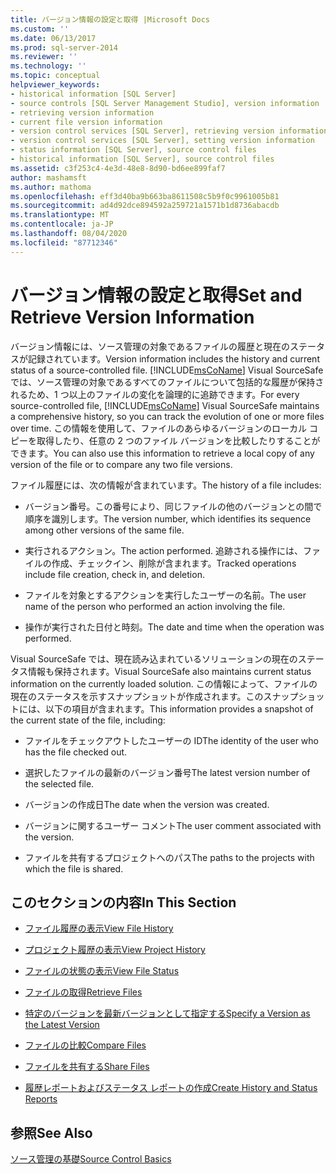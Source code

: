 ```yaml
---
title: バージョン情報の設定と取得 |Microsoft Docs
ms.custom: ''
ms.date: 06/13/2017
ms.prod: sql-server-2014
ms.reviewer: ''
ms.technology: ''
ms.topic: conceptual
helpviewer_keywords:
- historical information [SQL Server]
- source controls [SQL Server Management Studio], version information
- retrieving version information
- current file version information
- version control services [SQL Server], retrieving version information
- version control services [SQL Server], setting version information
- status information [SQL Server], source control files
- historical information [SQL Server], source control files
ms.assetid: c3f253c4-4e3d-48e8-8d90-bd6ee899faf7
author: mashamsft
ms.author: mathoma
ms.openlocfilehash: eff3d40ba9b663ba8611508c5b9f0c9961005b81
ms.sourcegitcommit: ad4d92dce894592a259721a1571b1d8736abacdb
ms.translationtype: MT
ms.contentlocale: ja-JP
ms.lasthandoff: 08/04/2020
ms.locfileid: "87712346"
---
```

# <a name="set-and-retrieve-version-information"></a><span data-ttu-id="8dcc4-102">バージョン情報の設定と取得</span><span class="sxs-lookup"><span data-stu-id="8dcc4-102">Set and Retrieve Version Information</span></span>
  <span data-ttu-id="8dcc4-103">バージョン情報には、ソース管理の対象であるファイルの履歴と現在のステータスが記録されています。</span><span class="sxs-lookup"><span data-stu-id="8dcc4-103">Version information includes the history and current status of a source-controlled file.</span></span> <span data-ttu-id="8dcc4-104">[!INCLUDE[msCoName](../includes/msconame-md.md)] Visual SourceSafe では、ソース管理の対象であるすべてのファイルについて包括的な履歴が保持されるため、1 つ以上のファイルの変化を論理的に追跡できます。</span><span class="sxs-lookup"><span data-stu-id="8dcc4-104">For every source-controlled file, [!INCLUDE[msCoName](../includes/msconame-md.md)] Visual SourceSafe maintains a comprehensive history, so you can track the evolution of one or more files over time.</span></span> <span data-ttu-id="8dcc4-105">この情報を使用して、ファイルのあらゆるバージョンのローカル コピーを取得したり、任意の 2 つのファイル バージョンを比較したりすることができます。</span><span class="sxs-lookup"><span data-stu-id="8dcc4-105">You can also use this information to retrieve a local copy of any version of the file or to compare any two file versions.</span></span>  
  
 <span data-ttu-id="8dcc4-106">ファイル履歴には、次の情報が含まれています。</span><span class="sxs-lookup"><span data-stu-id="8dcc4-106">The history of a file includes:</span></span>  
  
-   <span data-ttu-id="8dcc4-107">バージョン番号。この番号により、同じファイルの他のバージョンとの間で順序を識別します。</span><span class="sxs-lookup"><span data-stu-id="8dcc4-107">The version number, which identifies its sequence among other versions of the same file.</span></span>  
  
-   <span data-ttu-id="8dcc4-108">実行されるアクション。</span><span class="sxs-lookup"><span data-stu-id="8dcc4-108">The action performed.</span></span> <span data-ttu-id="8dcc4-109">追跡される操作には、ファイルの作成、チェックイン、削除が含まれます。</span><span class="sxs-lookup"><span data-stu-id="8dcc4-109">Tracked operations include file creation, check in, and deletion.</span></span>  
  
-   <span data-ttu-id="8dcc4-110">ファイルを対象とするアクションを実行したユーザーの名前。</span><span class="sxs-lookup"><span data-stu-id="8dcc4-110">The user name of the person who performed an action involving the file.</span></span>  
  
-   <span data-ttu-id="8dcc4-111">操作が実行された日付と時刻。</span><span class="sxs-lookup"><span data-stu-id="8dcc4-111">The date and time when the operation was performed.</span></span>  
  
 <span data-ttu-id="8dcc4-112">Visual SourceSafe では、現在読み込まれているソリューションの現在のステータス情報も保持されます。</span><span class="sxs-lookup"><span data-stu-id="8dcc4-112">Visual SourceSafe also maintains current status information on the currently loaded solution.</span></span> <span data-ttu-id="8dcc4-113">この情報によって、ファイルの現在のステータスを示すスナップショットが作成されます。このスナップショットには、以下の項目が含まれます。</span><span class="sxs-lookup"><span data-stu-id="8dcc4-113">This information provides a snapshot of the current state of the file, including:</span></span>  
  
-   <span data-ttu-id="8dcc4-114">ファイルをチェックアウトしたユーザーの ID</span><span class="sxs-lookup"><span data-stu-id="8dcc4-114">The identity of the user who has the file checked out.</span></span>  
  
-   <span data-ttu-id="8dcc4-115">選択したファイルの最新のバージョン番号</span><span class="sxs-lookup"><span data-stu-id="8dcc4-115">The latest version number of the selected file.</span></span>  
  
-   <span data-ttu-id="8dcc4-116">バージョンの作成日</span><span class="sxs-lookup"><span data-stu-id="8dcc4-116">The date when the version was created.</span></span>  
  
-   <span data-ttu-id="8dcc4-117">バージョンに関するユーザー コメント</span><span class="sxs-lookup"><span data-stu-id="8dcc4-117">The user comment associated with the version.</span></span>  
  
-   <span data-ttu-id="8dcc4-118">ファイルを共有するプロジェクトへのパス</span><span class="sxs-lookup"><span data-stu-id="8dcc4-118">The paths to the projects with which the file is shared.</span></span>  
  
## <a name="in-this-section"></a><span data-ttu-id="8dcc4-119">このセクションの内容</span><span class="sxs-lookup"><span data-stu-id="8dcc4-119">In This Section</span></span>  
  
-   [<span data-ttu-id="8dcc4-120">ファイル履歴の表示</span><span class="sxs-lookup"><span data-stu-id="8dcc4-120">View File History</span></span>](../../2014/database-engine/view-file-history.md)  
  
-   [<span data-ttu-id="8dcc4-121">プロジェクト履歴の表示</span><span class="sxs-lookup"><span data-stu-id="8dcc4-121">View Project History</span></span>](../../2014/database-engine/view-project-history.md)  
  
-   [<span data-ttu-id="8dcc4-122">ファイルの状態の表示</span><span class="sxs-lookup"><span data-stu-id="8dcc4-122">View File Status</span></span>](../../2014/database-engine/view-file-status.md)  
  
-   [<span data-ttu-id="8dcc4-123">ファイルの取得</span><span class="sxs-lookup"><span data-stu-id="8dcc4-123">Retrieve Files</span></span>](../../2014/database-engine/retrieve-files.md)  
  
-   [<span data-ttu-id="8dcc4-124">特定のバージョンを最新バージョンとして指定する</span><span class="sxs-lookup"><span data-stu-id="8dcc4-124">Specify a Version as the Latest Version</span></span>](../../2014/database-engine/specify-a-version-as-the-latest-version.md)  
  
-   [<span data-ttu-id="8dcc4-125">ファイルの比較</span><span class="sxs-lookup"><span data-stu-id="8dcc4-125">Compare Files</span></span>](../../2014/database-engine/compare-files.md)  
  
-   [<span data-ttu-id="8dcc4-126">ファイルを共有する</span><span class="sxs-lookup"><span data-stu-id="8dcc4-126">Share Files</span></span>](../../2014/database-engine/share-files.md)  
  
-   [<span data-ttu-id="8dcc4-127">履歴レポートおよびステータス レポートの作成</span><span class="sxs-lookup"><span data-stu-id="8dcc4-127">Create History and Status Reports</span></span>](../../2014/database-engine/create-history-and-status-reports.md)  
  
## <a name="see-also"></a><span data-ttu-id="8dcc4-128">参照</span><span class="sxs-lookup"><span data-stu-id="8dcc4-128">See Also</span></span>  
 [<span data-ttu-id="8dcc4-129">ソース管理の基礎</span><span class="sxs-lookup"><span data-stu-id="8dcc4-129">Source Control Basics</span></span>](../../2014/database-engine/source-control-basics.md)  
  
  
